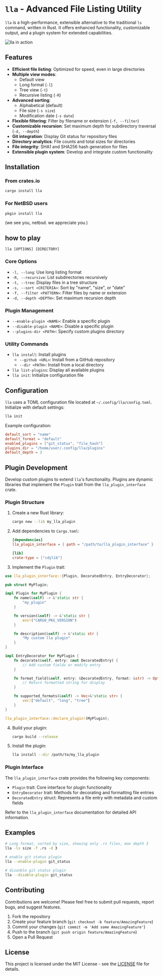 # `lla` - Advanced File Listing Utility

`lla` is a high-performance, extensible alternative to the traditional `ls` command, written in Rust. It offers enhanced functionality, customizable output, and a plugin system for extended capabilities.

![lla in action](lla.png)

## Features

- **Efficient file listing**: Optimized for speed, even in large directories
- **Multiple view modes**: 
  - Default view
  - Long format (`-l`)
  - Tree view (`-t`)
  - Recursive listing (`-R`)
- **Advanced sorting**: 
  - Alphabetical (default)
  - File size (`-s size`)
  - Modification date (`-s date`)
- **Flexible filtering**: Filter by filename or extension (`-f, --filter`)
- **Customizable recursion**: Set maximum depth for subdirectory traversal (`-d, --depth`)
- **Git integration**: Display Git status for repository files
- **Directory analytics**: File counts and total sizes for directories
- **File integrity**: SHA1 and SHA256 hash generation for files
- **Extensible plugin system**: Develop and integrate custom functionality

## Installation

### From crates.io

```bash
cargo install lla
```

### For NetBSD users

```bash
pkgin install lla
```
(we see you, netbsd. we appreciate you.)

## how to play

```
lla [OPTIONS] [DIRECTORY]
```

### Core Options

- `-l, --long`: Use long listing format
- `-R, --recursive`: List subdirectories recursively
- `-t, --tree`: Display files in a tree structure
- `-s, --sort <CRITERIA>`: Sort by "name", "size", or "date"
- `-f, --filter <PATTERN>`: Filter files by name or extension
- `-d, --depth <DEPTH>`: Set maximum recursion depth

### Plugin Management

- `--enable-plugin <NAME>`: Enable a specific plugin
- `--disable-plugin <NAME>`: Disable a specific plugin
- `--plugins-dir <PATH>`: Specify custom plugins directory

### Utility Commands

- `lla install`: Install plugins
  - `--github <URL>`: Install from a GitHub repository
  - `--dir <PATH>`: Install from a local directory
- `lla list-plugins`: Display all available plugins
- `lla init`: Initialize configuration file

## Configuration

`lla` uses a TOML configuration file located at `~/.config/lla/config.toml`. Initialize with default settings:

```bash
lla init
```

Example configuration:

```toml
default_sort = "name"
default_format = "default"
enabled_plugins = ["git_status", "file_hash"]
plugins_dir = "/home/user/.config/lla/plugins"
default_depth = 3
```

## Plugin Development

Develop custom plugins to extend `lla`'s functionality. Plugins are dynamic libraries that implement the `Plugin` trait from the `lla_plugin_interface` crate.

### Plugin Structure

1. Create a new Rust library:
   ```bash
   cargo new --lib my_lla_plugin
   ```

2. Add dependencies to `Cargo.toml`:
   ```toml
   [dependencies]
   lla_plugin_interface = { path = "/path/to/lla_plugin_interface" }
   
   [lib]
   crate-type = ["cdylib"]
   ```

3. Implement the `Plugin` trait:

```rust
use lla_plugin_interface::{Plugin, DecoratedEntry, EntryDecorator};

pub struct MyPlugin;

impl Plugin for MyPlugin {
    fn name(&self) -> &'static str {
        "my_plugin"
    }

    fn version(&self) -> &'static str {
        env!("CARGO_PKG_VERSION")
    }

    fn description(&self) -> &'static str {
        "My custom lla plugin"
    }
}

impl EntryDecorator for MyPlugin {
    fn decorate(&self, entry: &mut DecoratedEntry) {
        // Add custom fields or modify entry
    }

    fn format_field(&self, entry: &DecoratedEntry, format: &str) -> Option<String> {
        // Return formatted string for display
    }

    fn supported_formats(&self) -> Vec<&'static str> {
        vec!["default", "long", "tree"]
    }
}

lla_plugin_interface::declare_plugin!(MyPlugin);
```

4. Build your plugin:
   ```bash
   cargo build --release
   ```

5. Install the plugin:
   ```bash
   lla install --dir /path/to/my_lla_plugin
   ```

### Plugin Interface

The `lla_plugin_interface` crate provides the following key components:

- `Plugin` trait: Core interface for plugin functionality
- `EntryDecorator` trait: Methods for decorating and formatting file entries
- `DecoratedEntry` struct: Represents a file entry with metadata and custom fields

Refer to the `lla_plugin_interface` documentation for detailed API information.

## Examples

```bash
# Long format, sorted by size, showing only .rs files, max depth 3
lla -ls size -f .rs -d 3

# enable git status plugin
lla --enable-plugin git_status

# disanble git status plugin
lla --disable-plugin git_status
```

## Contributing

Contributions are welcome! Please feel free to submit pull requests, report bugs, and suggest features.

1. Fork the repository
2. Create your feature branch (`git checkout -b feature/AmazingFeature`)
3. Commit your changes (`git commit -m 'Add some AmazingFeature'`)
4. Push to the branch (`git push origin feature/AmazingFeature`)
5. Open a Pull Request

## License

This project is licensed under the MIT License - see the [LICENSE](LICENSE) file for details.